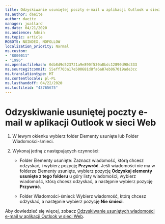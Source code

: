 ```yaml
---
title: Odzyskiwanie usuniętej poczty e-mail w aplikacji Outlook w sieci Web
ms.author: daeite
author: daeite
manager: joallard
ms.date: 04/21/2020
ms.audience: Admin
ms.topic: article
ROBOTS: NOINDEX, NOFOLLOW
localization_priority: Normal
ms.custom:
- "8000011"
- "1996"
ms.openlocfilehash: 0db8d9d523721a9e890f530a8bdc12890d98d333
ms.sourcegitcommit: 55eff703a17e500681d8fa6a87eb067019ade3cc
ms.translationtype: MT
ms.contentlocale: pl-PL
ms.lasthandoff: 04/22/2020
ms.locfileid: "43765675"
---
```

# <a name="recover-deleted-email-in-outlook-on-the-web"></a>Odzyskiwanie usuniętej poczty e-mail w aplikacji Outlook w sieci Web

1. W lewym okienku wybierz folder Elementy usunięte lub Folder Wiadomości-śmieci.

2. Wykonaj jedną z następujących czynności:

    - Folder Elementy usunięte: Zaznacz wiadomość, którą chcesz odzyskać, i wybierz pozycję **Przywróć**. Jeśli wiadomości nie ma w folderze Elementy usunięte, wybierz pozycję **Odzyskaj elementy usunięte z tego folderu** u góry listy wiadomości, wybierz wiadomość, którą chcesz odzyskać, a następnie wybierz pozycję **Przywróć**.

    - Folder Wiadomości-śmieci: Wybierz wiadomość, którą chcesz odzyskać, a następnie wybierz pozycję **Nie śmieci**.

Aby dowiedzieć się więcej, zobacz [Odzyskiwanie usuniętych wiadomości e-mail w aplikacji Outlook w sieci Web](https://support.office.com/article/a8ca78ac-4721-4066-95dd-571842e9fb11).